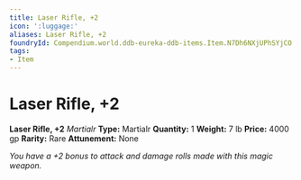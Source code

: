 ```yaml
---
title: Laser Rifle, +2
icon: ':luggage:'
aliases: Laser Rifle, +2
foundryId: Compendium.world.ddb-eureka-ddb-items.Item.N7Dh6NXjUPhSYjCO
tags:
- Item
---
```


# Laser Rifle, +2

**Laser Rifle, +2**
_Martialr_
**Type:** Martialr
**Quantity:** 1
**Weight:** 7 lb
**Price:** 4000 gp
**Rarity:** Rare
**Attunement:** None

*You have a +2 bonus to attack and damage rolls made with this magic weapon.*